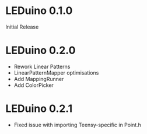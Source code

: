 LEDuino 0.1.0
=============
Initial Release

LEDuino 0.2.0
=============
- Rework Linear Patterns
- LinearPatternMapper optimisations
- Add MappingRunner
- Add ColorPicker

LEDuino 0.2.1
=============
- Fixed issue with importing Teensy-specific <cmath> in Point.h